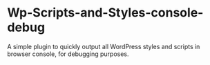 # Wp-Scripts-and-Styles-console-debug
A simple plugin to quickly output all WordPress styles and scripts in browser console, for debugging purposes.
